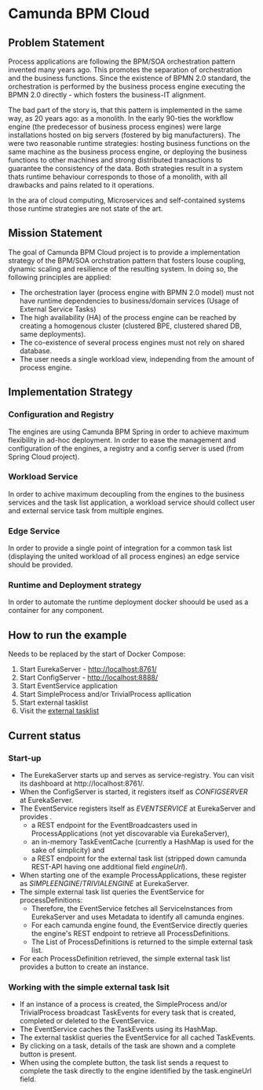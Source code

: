 # Camunda BPM Cloud

## Problem Statement

Process applications are following the BPM/SOA orchestration pattern invented many years ago. This promotes the separation of orchestration and the business functions. Since the existence of BPMN 2.0 standard, the orchestration is performed by the business process engine executing the BPMN 2.0 directly - which fosters the business-IT alignment. 

The bad part of the story is, that this pattern is implemented in the same way, as 20 years ago: as a monolith. In the early 90-ties the workflow engine (the predecessor of business process engines) were large installations hosted on big servers (fostered by big manufacturers). The were two reasonable runtime strategies: hosting business functions on the same machine as the business process engine, or deploying the business functions to other machines and strong distributed transactions to guarantee the consistency of the data. Both strategies result in a system thats runtime behaviour corresponds to those of a monolith, with all drawbacks and pains related to it operations.

In the ara of cloud computing, Microservices and self-contained systems those runtime strategies are not state of the art.

## Mission Statement

The goal of Camunda BPM Cloud project is to provide a implementation strategy of the BPM/SOA orchstration pattern that fosters louse coupling, dynamic scaling and resilience of the resulting system. In doing so, the following principles are applied:

- The orchestration layer (process engine with BPMN 2.0 model) must not have runtime dependencies to business/domain services (Usage of External Service Tasks)
- The high availability (HA) of the process engine can be reached by creating a homogenous cluster (clustered BPE, clustered shared DB, same deployments).
- The co-existence of several process engines must not rely on shared database.
- The user needs a single workload view, independing from the amount of process engine.

## Implementation Strategy

### Configuration and Registry
The engines are using Camunda BPM Spring in order to achieve maximum flexibility in ad-hoc deployment. In order to ease the management and configuration of the engines, a registry and a config server is used (from Spring Cloud project).

### Workload Service
In order to achive maximum decoupling from the engines to the business services and the task list application, a workload service should collect user and external service task from multiple engines. 

### Edge Service
In order to provide a single point of integration for a common task list (displaying the united workload of all process engines) an edge service should be provided.

### Runtime and Deployment strategy
In order to automate the runtime deployment docker shoould be used as a container for any component.


## How to run the example

Needs to be replaced by the start of Docker Compose:

1. Start EurekaServer - [http://localhost:8761/](http://localhost:8761/)
2. Start ConfigServer - [http://localhost:8888/](http://localhost:8888/)
3. Start EventService application
4. Start SimpleProcess and/or TrivialProcess apllication
5. Start external tasklist
6. Visit the [external tasklist](http:localhost:1338)

## Current status

### Start-up

* The EurekaServer starts up and serves as service-registry. You can visit its dashboard at http://localhost:8761/.
* When the ConfigServer is started, it registers itself as _CONFIGSERVER_ at EurekaServer.
* The EventService registers itself as _EVENTSERVICE_ at EurekaServer and provides .
    * a REST endpoint for the EventBroadcasters used in ProcessApplications (not yet discovarable via EurekaServer),
    * an in-memory TaskEventCache (currently a HashMap is used for the sake of simplicity) and
    * a REST endpoint for the external task list (stripped down camunda REST-API having one additional field _engineUrl_).
* When starting one of the example ProcessApplications, these register as _SIMPLEENGINE_/_TRIVIALENGINE_ at EurekaServer.
* The simple external task list queries the EventService for processDefinitions:
    * Therefore, the EventService fetches all ServiceInstances from EurekaServer and uses Metadata to identify all camunda engines.
    * For each camunda engine found, the EventService directly queries the engine's REST endpoint to retrieve all ProcessDefinitions.
    * The List of ProcessDefinitions is returned to the simple external task list.
* For each ProcessDefinition retrieved, the simple external task list provides a button to create an instance.

### Working with the simple external task lsit

* If an instance of a process is created, the SimpleProcess and/or TrivialProcess broadcast TaskEvents for every task that is created, completed or deleted to the EventService.
* The EventService caches the TaskEvents using its HashMap.
* The external tasklist queries the EventService for all cached TaskEvents.
* By clicking on a task, details of the task are shown and a complete button is present.
* When using the complete button, the task list sends a request to complete the task directly to the engine identified by the task.engineUrl field.
